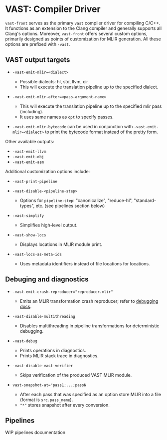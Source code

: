 # VAST: Compiler Driver

`vast-front` serves as the primary `vast` compiler driver for compiling C/C++. It functions as an extension to the Clang compiler and generally supports all Clang's options. Moreover, `vast-front` offers several custom options, primarily designed as points of customization for MLIR generation. All these options are prefixed with `-vast`.

## VAST output targets

- `-vast-emit-mlir=<dialect>`
  - Possible dialects: hl, std, llvm, cir
  - This will execute the translation pipeline up to the specified dialect.

- `-vast-emit-mlir-after=<pass-argument-name>`
  - This will execute the translation pipeline up to the specified mlir pass (including).
  - It uses same names as `opt` to specify passes.

- `-vast-emit-mlir-bytecode` can be used in conjunction with `-vast-emit-mlir=<dialect>` to print the bytecode format instead of the pretty form.

Other available outputs:

- `-vast-emit-llvm`
- `-vast-emit-obj`
- `-vast-emit-asm`

Additional customization options include:

- `-vast-print-pipeline`
- `-vast-disable-<pipeline-step>`
  - Options for `pipeline-step`: "canonicalize", "reduce-hl", "standard-types", etc. (see pipelines section below)

- `-vast-simplify`
  - Simplifies high-level output.

- `-vast-show-locs`
  - Displays locations in MLIR module print.

- `-vast-locs-as-meta-ids`
  - Uses metadata identifiers instead of file locations for locations.

## Debuging and diagnostics

- `-vast-emit-crash-reproducer="reproducer.mlir"`
  - Emits an MLIR transformation crash reproducer; refer to [debugging docs](https://trailofbits.github.io/vast/GettingStarted/debug/).

- `-vast-disable-multithreading`
  - Disables multithreading in pipeline transformations for deterministic debugging.

- `-vast-debug`
  - Prints operations in diagnostics.
  - Prints MLIR stack trace in diagnostics.

- `-vast-disable-vast-verifier`
  - Skips verification of the produced VAST MLIR module.

- `vast-snapshot-at="pass1;...;passN`
  - After each pass that was specified as an option store MLIR into a file (format is `src.pass_name`).
  - `"*"` stores snapshot after every conversion.

## Pipelines

WIP pipelines documentation
